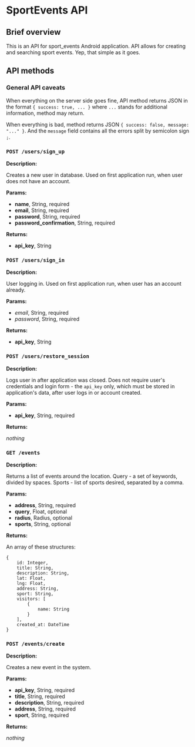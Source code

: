 # SportEvents API

## Brief overview

This is an API for sport_events Android application. API allows for creating and searching sport events. Yep, that simple as it goes.

## API methods

### General API caveats

When everything on the server side goes fine, API method returns JSON in the format `{ success: true, ... }` where `...` stands for
additional information, method may return.

When everything is bad, method returns JSON `{ success: false, message: "..." }`. And the `message` field contains all the errors
split by semicolon sign `;`.

### `POST /users/sign_up`

**Description:**

Creates a new user in database. Used on first application run, when user does not have an account.

**Params:**
* **name**, String, required
* **email**, String, required
* **password**, String, required
* **password_confirmation**, String, required

**Returns:**

* **api_key**, String

### `POST /users/sign_in`

**Description:**

User logging in. Used on first application run, when user has an account already.

**Params:**

* *email*, String, required
* *password*, String, required

**Returns:**

* **api_key**, String

### `POST /users/restore_session`

**Description:**

Logs user in after application was closed. Does not require user's credentials and login form - the `api_key` only, which must be stored in application's data, after user logs in or account created.

**Params:**

* **api_key**, String, required

**Returns:**

*nothing*

### `GET /events`

**Description:**

Returns a list of events around the location.
Query - a set of keywords, divided by spaces.
Sports - list of sports desired, separated by a comma.

**Params:**

* **address**, String, required
* **query**, Float, optional
* **radius**, Radius, optional
* **sports**, String, optional

**Returns:**

An array of these structures:

    {
        id: Integer,
        title: String,
        description: String,
        lat: Float,
        lng: Float,
        address: String,
        sport: String,
        visitors: [
            {
                name: String
            }
        ],
        created_at: DateTime
    }

### `POST /events/create`

**Description:**

Creates a new event in the system.

**Params:**

* **api_key**, String, required
* **title**, String, required
* **description**, String, required
* **address**, String, required
* **sport**, String, required

**Returns:**

*nothing*
